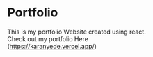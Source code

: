 # Portfolio<br>
This is my portfolio Website created using react.<br>
Check out my portfolio Here<br>
(https://karanyede.vercel.app/)
